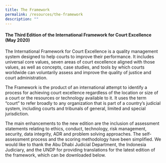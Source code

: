 ```yaml
---
title: The Framework
permalink: /resources/the-framework
description: ""
---
```

#### The Third Edition of the International Framework for Court Excellence (May 2020)

The International Framework for Court Excellence is a quality management system designed to help courts to improve their performance. It includes universal core values, seven areas of court excellence aligned with those values, as well as concepts, case studies, and tools by which courts worldwide can voluntarily assess and improve the quality of justice and court administration. 

 The Framework is the product of an international attempt to identify a process for achieving court excellence regardless of the location or size of a court or the resources or technology available to it. It uses the term “court” to refer broadly to any organization that is part of a country’s judicial system, including courts and tribunals of general, limited and special jurisdiction. 

The main enhancements to the new edition are the inclusion of assessment statements relating to ethics, conduct, technology, risk management, security, data integrity, ADR and problem solving approaches. The self-assessment process and the scoring methodology have been simplified. We would like to thank the Abu Dhabi Judicial Department, the Indonesia Judiciary, and the UNDP for providing translations for the latest edition of the framework, which can be downloaded below.